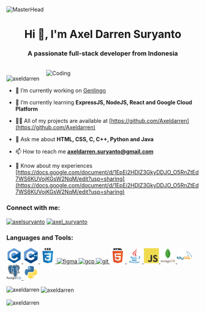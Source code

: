 ![MasterHead](https://imarticus.org/blog/wp-content/uploads/2020/09/vsdq.gif)
<h1 align="center">Hi 👋, I'm Axel Darren Suryanto</h1>
<h3 align="center">A passionate full-stack developer from Indonesia</h3>
<br>
<img align="right" alt="Coding" width="400" src="https://cdn.dribbble.com/users/1708816/screenshots/15637256/media/f9826f0af8a49462f048262a8502035b.gif">

<p align="left"> <img src="https://komarev.com/ghpvc/?username=axeldarren&label=Profile%20views&color=0e75b6&style=flat" alt="axeldarren" /> </p>

- 🔭 I’m currently working on [Genlingo](https://github.com/Axeldarren/GenLingo)

- 🌱 I’m currently learning **ExpressJS, NodeJS, React and Google Cloud Platform**

- 👨‍💻 All of my projects are available at [https://github.com/Axeldarren](https://github.com/Axeldarren)

- 💬 Ask me about **HTML, CSS, C, C++, Python and Java**

- 📫 How to reach me **axeldarren.suryanto@gmail.com**

- 📄 Know about my experiences [https://docs.google.com/document/d/1EpEi2HDlZ3GkyDDJO_O5RnZtEd7WS6KUVojKGsW2NqM/edit?usp=sharing](https://docs.google.com/document/d/1EpEi2HDlZ3GkyDDJO_O5RnZtEd7WS6KUVojKGsW2NqM/edit?usp=sharing)

<h3 align="left">Connect with me:</h3>
<p align="left">
<a href="https://linkedin.com/in/axelsuryanto" target="blank"><img align="center" src="https://raw.githubusercontent.com/rahuldkjain/github-profile-readme-generator/master/src/images/icons/Social/linked-in-alt.svg" alt="axelsuryanto" height="30" width="40" /></a>
<a href="https://instagram.com/axel_suryanto" target="blank"><img align="center" src="https://raw.githubusercontent.com/rahuldkjain/github-profile-readme-generator/master/src/images/icons/Social/instagram.svg" alt="axel_suryanto" height="30" width="40" /></a>
</p>

<h3 align="left">Languages and Tools:</h3>
<p align="left"> <a href="https://www.cprogramming.com/" target="_blank" rel="noreferrer"> <img src="https://raw.githubusercontent.com/devicons/devicon/master/icons/c/c-original.svg" alt="c" width="40" height="40"/> </a> <a href="https://www.w3schools.com/cpp/" target="_blank" rel="noreferrer"> <img src="https://raw.githubusercontent.com/devicons/devicon/master/icons/cplusplus/cplusplus-original.svg" alt="cplusplus" width="40" height="40"/> </a> <a href="https://www.w3schools.com/css/" target="_blank" rel="noreferrer"> <img src="https://raw.githubusercontent.com/devicons/devicon/master/icons/css3/css3-original-wordmark.svg" alt="css3" width="40" height="40"/> </a> <a href="https://www.figma.com/" target="_blank" rel="noreferrer"> <img src="https://www.vectorlogo.zone/logos/figma/figma-icon.svg" alt="figma" width="40" height="40"/> </a> <a href="https://cloud.google.com" target="_blank" rel="noreferrer"> <img src="https://www.vectorlogo.zone/logos/google_cloud/google_cloud-icon.svg" alt="gcp" width="40" height="40"/> </a> <a href="https://git-scm.com/" target="_blank" rel="noreferrer"> <img src="https://www.vectorlogo.zone/logos/git-scm/git-scm-icon.svg" alt="git" width="40" height="40"/> </a> <a href="https://www.w3.org/html/" target="_blank" rel="noreferrer"> <img src="https://raw.githubusercontent.com/devicons/devicon/master/icons/html5/html5-original-wordmark.svg" alt="html5" width="40" height="40"/> </a> <a href="https://www.java.com" target="_blank" rel="noreferrer"> <img src="https://raw.githubusercontent.com/devicons/devicon/master/icons/java/java-original.svg" alt="java" width="40" height="40"/> </a> <a href="https://developer.mozilla.org/en-US/docs/Web/JavaScript" target="_blank" rel="noreferrer"> <img src="https://raw.githubusercontent.com/devicons/devicon/master/icons/javascript/javascript-original.svg" alt="javascript" width="40" height="40"/> </a> <a href="https://www.mongodb.com/" target="_blank" rel="noreferrer"> <img src="https://raw.githubusercontent.com/devicons/devicon/master/icons/mongodb/mongodb-original-wordmark.svg" alt="mongodb" width="40" height="40"/> </a> <a href="https://www.mysql.com/" target="_blank" rel="noreferrer"> <img src="https://raw.githubusercontent.com/devicons/devicon/master/icons/mysql/mysql-original-wordmark.svg" alt="mysql" width="40" height="40"/> </a> <a href="https://www.postgresql.org" target="_blank" rel="noreferrer"> <img src="https://raw.githubusercontent.com/devicons/devicon/master/icons/postgresql/postgresql-original-wordmark.svg" alt="postgresql" width="40" height="40"/> </a> <a href="https://www.python.org" target="_blank" rel="noreferrer"> <img src="https://raw.githubusercontent.com/devicons/devicon/master/icons/python/python-original.svg" alt="python" width="40" height="40"/> </a> </p>

<p><img align="left" src="https://github-readme-stats.vercel.app/api/top-langs?username=axeldarren&show_icons=true&locale=en&layout=compact" alt="axeldarren" /></p>

<p>&nbsp;<img align="center" src="https://github-readme-stats.vercel.app/api?username=axeldarren&show_icons=true&locale=en" alt="axeldarren" /></p>

<p><img align="center" src="https://github-readme-streak-stats.herokuapp.com/?user=axeldarren&" alt="axeldarren" /></p>
